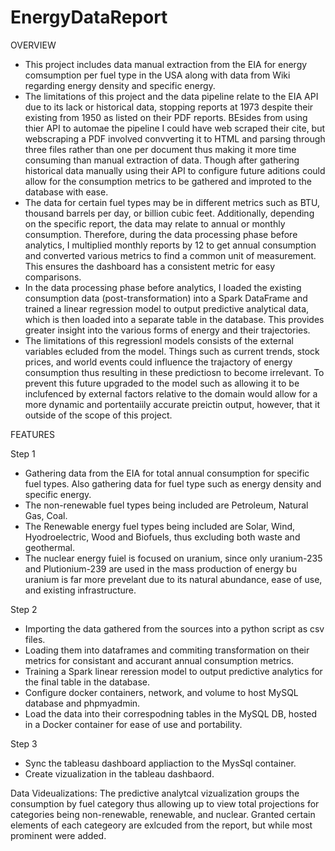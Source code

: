 # EnergyDataReport

OVERVIEW
- This project includes data manual extraction from the EIA for energy comsumption per fuel type in the USA along with data from Wiki regarding energy density and specific energy.
- The limitations of this project and the data pipeline relate to the EIA API due to its lack or historical data, stopping reports at 1973 despite their existing from 1950 as listed on their PDF reports. BEsides from using thier API to automae the pipeline I could have web scraped their cite, but webscraping a PDF involved convverting it to HTML and parsing through three files rather than one per document thus making it more time consuming than manual extraction of data. Though after gathering historical data manually using their API to configure future aditions could allow for the consumption metrics to be gathered and improted to the database with ease.
- The data for certain fuel types may be in different metrics such as BTU, thousand barrels per day, or billion cubic feet. Additionally, depending on the specific report, the data may relate to annual or monthly consumption. Therefore, during the data processing phase before analytics, I multiplied monthly reports by 12 to get annual consumption and converted various metrics to find a common unit of measurement. This ensures the dashboard has a consistent metric for easy comparisons.
- In the data processing phase before analytics, I loaded the existing consumption data (post-transformation) into a Spark DataFrame and trained a linear regression model to output predictive analytical data, which is then loaded into a separate table in the database. This provides greater insight into the various forms of energy and their trajectories.
- The limitations of this regressionl models consists of the external variables ecluded from the model. Things such as current trends, stock prices, and world events could influence the trajactory of energy consumption thus resulting in these predictiosn to become irrelevant. To prevent this future upgraded to the model such as allowing it to be inclufenced by external factors relative to the domain would allow for a more dynamic and portentaiily accurate preictin output, however, that it outside of the scope of this project.


FEATURES

Step 1
- Gathering data from the EIA for total annual consumption for specific fuel types. Also gathering data for fuel type such as energy density and specific energy.
- The non-renewable fuel types being included are Petroleum, Natural Gas, Coal.
- The Renewable energy fuel types being included are Solar, Wind, Hyodroelectric, Wood and Biofuels, thus excluding both waste and geothermal.
- The nuclear energy fuiel is focused on uranium, since only uranium-235 and Plutionium-239 are used in the mass production of energy bu uranium is far more prevelant due to its natural abundance, ease of use, and existing infrastructure.

Step 2
- Importing the data gathered from the sources into a python script as csv files.
- Loading them into dataframes and commiting transformation on their metrics for consistant and accurant annual consumption metrics.
- Training a Spark linear reression model to output predictive analytics for the final table in the database.
- Configure docker containers, network, and volume to host MySQL database and phpmyadmin.
- Load the data into their correspodning tables in the MySQL DB, hosted in a Docker container for ease of use and portability.

Step 3
- Sync the tableasu dashboard appliaction to the MysSql container.
- Create vizualization in the tableau dashbaord.



Data Videualizations:
The predictive analytcal vizualization groups the consumption by fuel category thus allowing up to view total projections for categories being non-renewable, renewable, and nuclear. Granted certain elements of each categeory are exlcuded from the report, but while most prominent were added.
